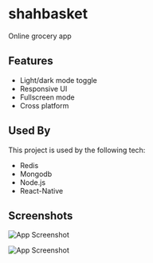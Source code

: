 
# shahbasket 


Online grocery app 
## Features

- Light/dark mode toggle
- Responsive UI
- Fullscreen mode
- Cross platform


## Used By

This project is used by the following tech:

- Redis 
- Mongodb 
- Node.js
- React-Native


##


## Screenshots

![App Screenshot](https://github.com/ABHISHEKSHAH56/shahbasket/blob/main/assets/screenshort/home.png?raw=true)



![App Screenshot](https://github.com/ABHISHEKSHAH56/shahbasket/blob/main/assets/screenshort/home-1.png?raw=true)


